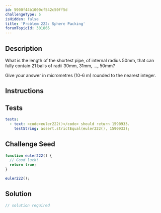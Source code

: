 ```yaml
---
id: 5900f44b1000cf542c50ff5d
challengeType: 5
isHidden: false
title: 'Problem 222: Sphere Packing'
forumTopicId: 301865
---
```


## Description
<section id='description'>
What is the length of the shortest pipe, of internal radius 50mm, that can fully contain 21 balls of radii 30mm, 31mm, ..., 50mm?

Give your answer in micrometres (10-6 m) rounded to the nearest integer.
</section>

## Instructions
<section id='instructions'>

</section>

## Tests
<section id='tests'>

```yml
tests:
  - text: <code>euler222()</code> should return 1590933.
    testString: assert.strictEqual(euler222(), 1590933);

```

</section>

## Challenge Seed
<section id='challengeSeed'>

<div id='js-seed'>

```js
function euler222() {
  // Good luck!
  return true;
}

euler222();
```

</div>



</section>

## Solution
<section id='solution'>

```js
// solution required
```

</section>
